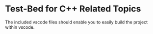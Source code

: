 # Test-Bed for C++ Related Topics
The included vscode files should enable you to easily build the project within vscode.
